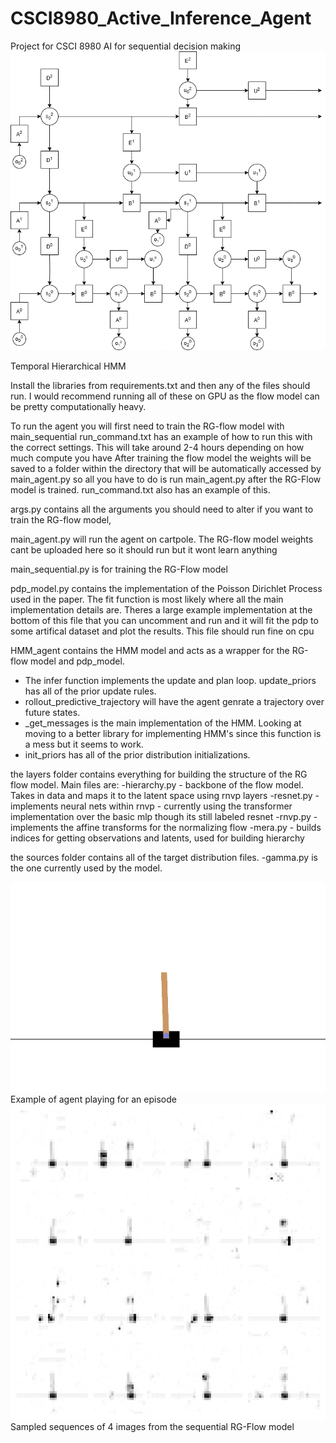 # CSCI8980_Active_Inference_Agent
Project for CSCI 8980 AI for sequential decision making
![Best Episode Playback](HMM.drawio.png)

Temporal Hierarchical HMM


Install the libraries from requirements.txt and then any of the files should run.
I would recommend running all of these on GPU as the flow model can be pretty computationally heavy.

To run the agent you will first need to train the RG-flow model with main_sequential 
run_command.txt has an example of how to run this with the correct settings.
This will take around 2-4 hours depending on how much compute you have
After training the flow model the weights will be saved to a folder within the directory that will be automatically accessed by main_agent.py
so all you have to do is run main_agent.py after the RG-Flow model is trained. run_command.txt also has an example of this.

args.py contains all the arguments you should need to alter if you want to train the RG-flow model, 

main_agent.py will run the agent on cartpole. The RG-flow model weights cant be uploaded here so it should run but it wont learn anything

main_sequential.py is for training the RG-Flow model

pdp_model.py contains the implementation of the Poisson Dirichlet Process used in the paper. The fit function is most likely where all the main implementation details are.
Theres a large example implementation at the bottom of this file that you can uncomment and run and it will fit the pdp to some artifical dataset and plot the results. 
This file should run fine on cpu

HMM_agent contains the HMM model and acts as a wrapper for the RG-flow model and pdp_model. 
- The infer function implements the update and plan loop. update_priors has all of the prior update rules.
- rollout_predictive_trajectory will have the agent genrate a trajectory over future states.
- _get_messages is the main implementation of the HMM. Looking at moving to a better library for implementing HMM's since this function is a mess but it seems to work.
- init_priors has all of the prior distribution initializations.

the layers folder contains everything for building the structure of the RG flow model. Main files are:
-hierarchy.py - backbone of the flow model. Takes in data and maps it to the latent space using rnvp layers
-resnet.py - implements neural nets within rnvp - currently using the transformer implementation over the basic mlp though its still labeled resnet
-rnvp.py - implements the affine transforms for the normalizing flow
-mera.py - builds indices for getting observations and latents, used for building hierarchy

the sources folder contains all of the target distribution files.
-gamma.py is the one currently used by the model.

![Best Episode Playback](best_episode_4.gif)
Example of agent playing for an episode
![Best Episode Playback](sequence_grid_epoch44999.gif)
Sampled sequences of 4 images from the sequential RG-Flow model






